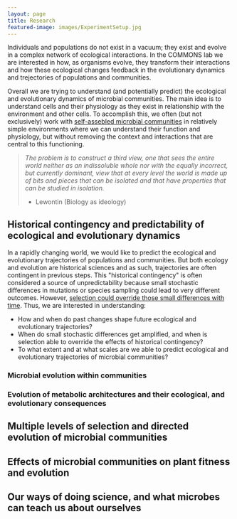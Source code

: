 ```yaml
---
layout: page
title: Research
featured-image: images/ExperimentSetup.jpg
---
```


 Individuals and populations do not exist in a vacuum; they exist and evolve in a complex network of ecological interactions.  In the COMMONS lab we are interested in how, as organisms evolve, they transform their interactions and how these ecological changes feedback in the evolutionary dynamics and trejectories of populations and communities. 


Overall we are trying to understand (and potentially predict) the ecological and evolutionary dynamics of microbial communities. The main idea is to understand cells and their physiology as they exist in relationship with the environment and other cells. To accomplish this, we often (but not exclusively) work with [self-assebled microbial communities](https://www.frontiersin.org/articles/10.3389/fmicb.2021.657467/full) in relatively simple environments where we can understand their function and physiology, but without removing the context and interactions that are central to this functioning.

> *The problem is to construct a third view, one that sees the entire world neither as an indissoluble whole nor with the equally incorrect, but currently dominant, view that at every level the world is made up of bits and pieces that can be isolated and that have properties that can be studied in isolation.*
> - Lewontin (Biology as ideology)


## Historical contingency and predictability of ecological and evolutionary dynamics
In a rapidly changing world, we would like to predict the ecological and evolutionary trajectories of populations and communities. But both ecology and evolution are historical sciences and as such, trajectories are often contingent in previous steps. This "historical contingency" is often considered a source of unpredictability because small stochastic differences in mutations or species sampling could lead to very different outcomes. However, [selection could override those small differences with time](https://onlinelibrary.wiley.com/doi/epdf/10.1111/evo.13654). Thus, we are interested in understanding: 

- How and when do past changes shape future ecological and evolutionary trajectories? 
- When do small stochastic differences get amplified, and when is selection able to override the effects of historical contingency? 
- To what extent and at what scales are we able to predict ecological and evolutionary trajectories of microbial communities? 

### Microbial evolution within communities


### Evolution of metabolic architectures and their ecological, and evolutionary consequences

## Multiple levels of selection and directed evolution of microbial communities

## Effects of microbial communities on plant fitness and evolution

## Our ways of doing science, and what microbes can teach us about ourselves


